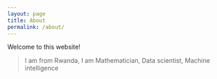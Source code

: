 ```yaml
---
layout: page
title: About
permalink: /about/
---
```


Welcome to this website!

> I am from Rwanda, I am Mathematician, Data scientist, Machine intelligence
